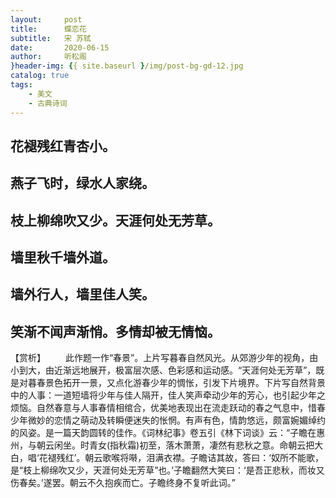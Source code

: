 ```yaml
---
layout:     post
title:      蝶恋花
subtitle:   宋 苏轼
date:       2020-06-15
author:     听松阁
}header-img: {{ site.baseurl }/img/post-bg-gd-12.jpg
catalog: true
tags:
    - 美文
    - 古典诗词
---
```


## 花褪残红青杏小。
## 燕子飞时，绿水人家绕。
## 枝上柳绵吹又少。天涯何处无芳草。

## 墙里秋千墙外道。
## 墙外行人，墙里佳人笑。
## 笑渐不闻声渐悄。多情却被无情恼。

【赏析】
　　此作题一作“春景”。上片写暮春自然风光。从郊游少年的视角，由小到大，由近渐远地展开，极富层次感、色彩感和运动感。“天涯何处无芳草”，既是对暮春景色拓开一景，又点化游春少年的惆怅，引发下片境界。下片写自然背景中的人事：一道短墙将少年与佳人隔开，佳人笑声牵动少年的芳心，也引起少年之烦恼。自然春意与人事春情相绾合，优美地表现出在流走跃动的春之气息中，惜春少年微妙的恋情之萌动及转瞬便迷失的怅惘。有声有色，情韵悠远，颇富婉媚绰约的风姿。是一篇天韵圆转的佳作。《词林纪事》卷五引《林下词谈》云：“子瞻在惠州，与朝云闲坐。时青女(指秋霜)初至，落木萧萧，凄然有悲秋之意。命朝云把大白，唱‘花褪残红’。朝云歌喉将啭，泪满衣襟。子瞻诘其故，答曰：‘奴所不能歌，是“枝上柳绵吹又少，天涯何处无芳草”也。’子瞻翻然大笑曰：‘是吾正悲秋，而妆又伤春矣。’遂罢。朝云不久抱疾而亡。子瞻终身不复听此词。”
  
